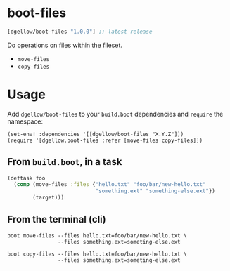# boot-files

[](dependency)
```clojure
[dgellow/boot-files "1.0.0"] ;; latest release
```
[](/dependency)

Do operations on files within the fileset.

- `move-files`
- `copy-files`

# Usage

Add `dgellow/boot-files` to your `build.boot` dependencies and `require` the namespace:

```
(set-env! :dependencies '[[dgellow/boot-files "X.Y.Z"]])
(require '[dgellow.boot-files :refer [move-files copy-files]])
```

## From `build.boot`, in a task

```clojure
(deftask foo
  (comp (move-files :files {"hello.txt" "foo/bar/new-hello.txt"
                            "something.ext" "something-else.ext"})
        (target)))
```

## From the terminal (cli)

```
boot move-files --files hello.txt=foo/bar/new-hello.txt \
                --files something.ext=someting-else.ext
```

```
boot copy-files --files hello.txt=foo/bar/new-hello.txt \
                --files something.ext=someting-else.ext
```
